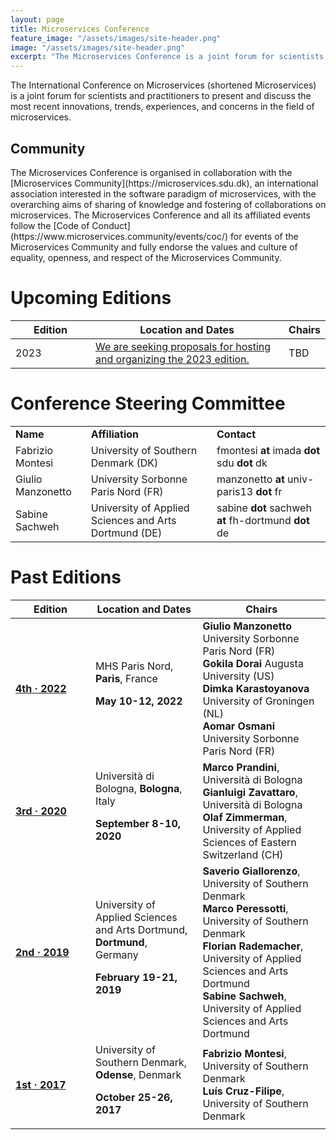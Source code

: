 ```yaml
---
layout: page
title: Microservices Conference
feature_image: "/assets/images/site-header.png"
image: "/assets/images/site-header.png"
excerpt: "The Microservices Conference is a joint forum for scientists and practitioners to present and discuss the most recent innovations, trends, experiences, and concerns in the field of microservices."
---
```


The International Conference on Microservices (shortened Microservices) is a joint forum for scientists and practitioners to present and discuss the most recent innovations, trends, experiences, and concerns in the field of microservices.

## Community
<p>
<div class="row">
<div class="col-xs-3 col-md-2 vcenter text-center">
    <img style="margin-left: 15px;" src="/assets/images/Badge_MC_Supported_black.png" alt="">
</div>
<div markdown="1" style="margin-right:-5px;" class="col-xs-9 col-md-10 vcenter">
The Microservices Conference is organised in collaboration with the [Microservices Community](https://microservices.sdu.dk), an international association interested in the software paradigm of microservices, with the overarching aims of sharing of knowledge and fostering of collaborations on microservices. The Microservices Conference and all its affiliated events follow the [Code of Conduct](https://www.microservices.community/events/coc/) for events of the Microservices Community and fully endorse the values and culture of equality, openness, and respect of the Microservices Community.
</div>
</div>
</p>

# Upcoming Editions


<table class="table">
	<thead>
		<tr>
			<th style="width:7em;"><strong>Edition</strong></th>
			<th><strong>Location and Dates</strong></th>
			<th><strong>Chairs</strong></th>
		</tr>
	</thead>
	<tbody>
		<tr>
			<td>2023</td>
			<td><a href="/files/International_Conference_on_Microservices.docx">We are seeking proposals for hosting and organizing the 2023 edition.</a></td>
			<td>
				TBD
			</td>
		</tr>
	</tbody>
</table>

# Conference Steering Committee

<table class="table">
	<tbody>
		<tr>
			<td><strong>Name</strong></td>
			<td><strong>Affiliation</strong></td>
			<td><strong>Contact</strong></td>
		</tr>
		<tr>
			<td>Fabrizio Montesi</td>
			<td>University of Southern Denmark (DK)</td>
			<td>fmontesi <strong>at</strong> imada <strong>dot</strong> sdu <strong>dot</strong> dk</td>
		</tr>
		<tr>
			<td>Giulio Manzonetto</td>
			<td>University Sorbonne Paris Nord (FR)</td>
			<td>manzonetto <strong>at</strong> univ-paris13 <strong>dot</strong> fr</td>
		</tr>
		<tr>
			<td>Sabine Sachweh</td>
			<td>University of Applied Sciences and Arts Dortmund (DE)</td>
			<td>sabine <strong>dot</strong> sachweh <strong>at</strong> fh-dortmund <strong>dot</strong> de</td>
		</tr>
	</tbody>
</table>

# Past Editions

<table class="table">
	<thead>
		<tr>
			<th style="width:7em;"><strong>Edition</strong></th>
			<th><strong>Location and Dates</strong></th>
			<th><strong>Chairs</strong></th>
		</tr>
	</thead>
	<tbody>
		<tr>
			<td><a href="/2022/index.html"><strong>4th &middot; 2022</strong></a>
			</td>
			<td>MHS Paris Nord, <strong>Paris</strong>, France
				<p><strong>May 10-12, 2022</strong></p>
			</td>
			<td>
				<strong>Giulio Manzonetto</strong>		University Sorbonne Paris Nord (FR)<br>
				<strong>Gokila Dorai</strong>				Augusta University (US)<br>
				<strong>Dimka Karastoyanova</strong>	University of Groningen (NL)<br>
				<strong>Aomar Osmani</strong>				University Sorbonne Paris Nord (FR)<br>
			</td>
		</tr>
		<tr>
			<td><a href="/2020/index.html"><strong>3rd &middot; 2020</strong></a>
			</td>
			<td>Università di Bologna, <strong>Bologna</strong>, Italy
				<p><strong>September 8-10, 2020</strong></p>
			</td>
			<td>
				<strong>Marco Prandini</strong>, Università di Bologna<br>
				<strong>Gianluigi Zavattaro</strong>, Università di Bologna<br>
				<strong>Olaf Zimmerman</strong>, University of Applied Sciences of Eastern Switzerland (CH)<br>
			</td>
		</tr>
    <tr>
      <td><a href="/2019/index.html"><strong>2nd &middot; 2019</strong></a>
      </td>
      <td>University of Applied Sciences and Arts Dortmund, <strong>Dortmund</strong>, Germany
        <p><strong>February 19-21, 2019</strong></p>
      </td>
      <td>
        <strong>Saverio Giallorenzo</strong>, University of Southern Denmark<br>
        <strong>Marco Peressotti</strong>, University of Southern Denmark<br>
        <strong>Florian Rademacher</strong>, University of Applied Sciences and Arts Dortmund<br>
        <strong>Sabine Sachweh</strong>, University of Applied Sciences and Arts Dortmund
      </td>
    </tr>
		<tr>
			<td><a href="2017/index.html"><strong>1st &middot; 2017</strong></a></td>
			<td>University of Southern Denmark, <strong>Odense</strong>, Denmark
				<p><strong>October 25-26, 2017</strong></p>
			</td>
			<td><strong>Fabrizio Montesi</strong>, University of Southern Denmark<br>
					<strong>Luís Cruz-Filipe</strong>, University of Southern Denmark
			</td>
		</tr>
	</tbody>
</table>

